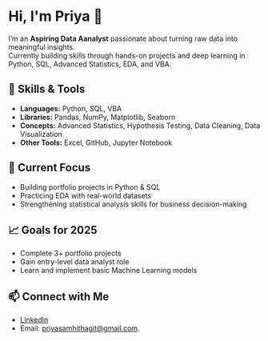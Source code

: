 # Hi, I'm Priya 👋

I’m an **Aspiring Data Aanalyst** passionate about turning raw data into meaningful insights.  
Currently building skills through hands-on projects and deep learning in Python, SQL, Advanced Statistics, EDA, and VBA.

## 🔧 Skills & Tools
- **Languages:** Python, SQL, VBA  
- **Libraries:** Pandas, NumPy, Matplotlib, Seaborn  
- **Concepts:** Advanced Statistics, Hypothesis Testing, Data Cleaning, Data Visualization  
- **Other Tools:** Excel, GitHub, Jupyter Notebook

## 📂 Current Focus
- Building portfolio projects in Python & SQL  
- Practicing EDA with real-world datasets  
- Strengthening statistical analysis skills for business decision-making

## 📈 Goals for 2025
- Complete 3+ portfolio projects  
- Gain entry-level data analyst role  
- Learn and implement basic Machine Learning models

## 📫 Connect with Me
- [LinkedIn](www.linkedin.com/in/priya-samhitha-nistala-b65012277)  
- Email: priyasamhithagit@gmail.com.
